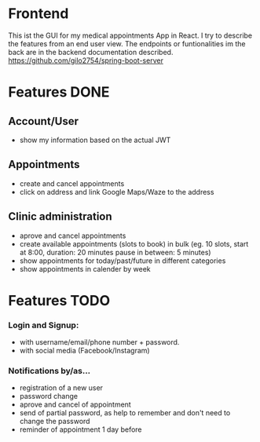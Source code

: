 # Frontend
This ist the GUI for my medical appointments App in React.
I try to describe the features from an end user view. The endpoints or funtionalities im the back are in the backend documentation described.
https://github.com/gilo2754/spring-boot-server

# Features DONE
## Account/User
- show my information based on the actual JWT

## Appointments 
- create and cancel appointments
- click on address and link Google Maps/Waze to the address

## Clinic administration
- aprove and cancel appointments
- create available appointments (slots to book) in bulk
  (eg. 10 slots, start at 8:00, duration: 20 minutes pause in between: 5 minutes) 
- show appointments for today/past/future in different categories 
- show appointments in calender by week

# Features TODO 
### Login and Signup:
- with username/email/phone number + password.
- with social media (Facebook/Instagram)

### Notifications by/as...
- registration of a new user
- password change
- aprove and cancel of appointment
- send of partial password, as help to remember and don't need to change the password
- reminder of appointment 1 day before 
